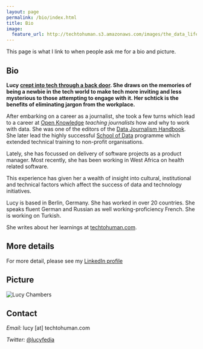 ```yaml
---
layout: page
permalink: /bio/index.html
title: Bio
image:
  feature_url: http://techtohuman.s3.amazonaws.com/images/the_data_lifecycle960px.jpg
---
```



This page is what I link to when people ask me for a bio and picture. 

## Bio

**Lucy [crept into tech through a back door](http://techtohuman.com/5_in_5_fluency). She draws on the memories of being a newbie in the tech world to make tech more inviting and less mysterious to those attempting to engage with it. Her schtick is the benefits of eliminating jargon from the workplace.** 

After embarking on a career as a journalist, she took a few turns which lead to a career at [Open Knowledge](https://okfn.org/) *teaching journalists* how and why to work with data. She was one of the editors of the [Data Journalism Handbook](http://datajournalismhandbook.org/). She later lead the highly successful [School of Data](https://schoolofdata.org/) programme which extended technical training to non-profit organisations. 

Lately, she has focussed on delivery of software projects as a product manager.  Most recently, she has been working in West Africa on health related software. 

This experience has given her a wealth of insight into cultural, institutional and technical factors which affect the success of data and technology initiatives. 

Lucy is based in Berlin, Germany. She has worked in over 20 countries. She speaks fluent German and Russian as well working-proficiency French. She is working on Turkish. 

She writes about her learnings at [techtohuman.com](http://techtohuman.com/).


## More details

For more detail, please see my [LinkedIn profile](https://uk.linkedin.com/in/lucyfedia) 

## Picture 

<img src="http://techtohuman.s3.amazonaws.com/images/bio-photo-2.jpg" alt="Lucy Chambers">

## Contact 

*Email:* lucy [at] techtohuman.com 

*Twitter:* [@lucyfedia](http://twitter.com/lucyfedia)



